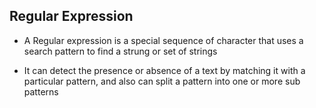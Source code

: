 Regular Expression
-

 - A Regular expression is a special sequence of character that uses a search pattern to find a strung or set of strings

 - It can detect the presence or absence of a text by matching it with a particular pattern, and also can split a pattern into one or more sub patterns